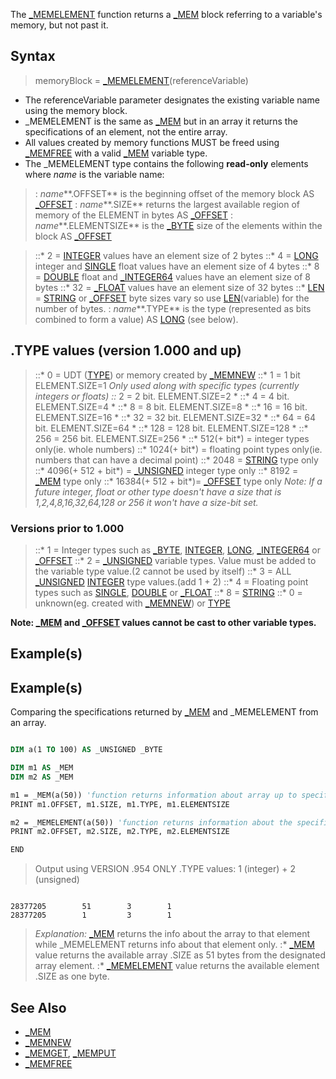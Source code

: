 The [_MEMELEMENT](_MEMELEMENT) function returns a [_MEM](_MEM) block referring to a variable's memory, but not past it.


## Syntax

>  memoryBlock = [_MEMELEMENT](_MEMELEMENT)(referenceVariable)


* The referenceVariable parameter designates the existing variable name using the memory block.
* _MEMELEMENT is the same as [_MEM](_MEM) but in an array it returns the specifications of an element, not the entire array.
* All values created by memory functions MUST be freed using [_MEMFREE](_MEMFREE) with a valid [_MEM](_MEM) variable type.
* The _MEMELEMENT type contains the following **read-only** elements where *name* is the variable name:
> : *name***.OFFSET** is the beginning offset of the memory block AS [_OFFSET](_OFFSET)
> : *name***.SIZE** returns the largest available region of memory of the ELEMENT in bytes AS [_OFFSET](_OFFSET)
> : *name***.ELEMENTSIZE** is the [_BYTE](_BYTE) size of the elements within the block AS [_OFFSET](_OFFSET)

> ::* 2 = [INTEGER](INTEGER) values have an element size of 2 bytes
> ::* 4 = [LONG](LONG) integer and [SINGLE](SINGLE) float values have an element size of 4 bytes
> ::* 8 = [DOUBLE](DOUBLE) float and [_INTEGER64](_INTEGER64) values have an element size of 8 bytes
> ::* 32 = [_FLOAT](_FLOAT) values have an element size of 32 bytes
> ::* [LEN](LEN) = [STRING](STRING) or [_OFFSET](_OFFSET) byte sizes vary so use [LEN](LEN)(variable) for the number of bytes.
> : *name***.TYPE** is the type (represented as bits combined to form a value) AS [LONG](LONG) (see below).

## .TYPE values (version 1.000 and up)

> ::* 0 = UDT ([TYPE](TYPE)) or memory created by [_MEMNEW](_MEMNEW)
> ::* 1 = 1 bit   ELEMENT.SIZE=1   *Only used along with specific types (currently integers or floats)
> ::* 2 = 2 bit. ELEMENT.SIZE=2   *
> ::* 4 = 4 bit. ELEMENT.SIZE=4   *
> ::* 8 = 8 bit. ELEMENT.SIZE=8   *
> ::* 16 = 16 bit. ELEMENT.SIZE=16  *
> ::* 32 = 32 bit. ELEMENT.SIZE=32  *
> ::* 64 = 64 bit. ELEMENT.SIZE=64  *
> ::* 128 = 128 bit. ELEMENT.SIZE=128 *
> ::* 256 = 256 bit. ELEMENT.SIZE=256 *
> ::* 512(+ bit*) = integer types only(ie. whole numbers)
> ::* 1024(+ bit*) = floating point types only(ie. numbers that can have a decimal point)
> ::* 2048 = [STRING](STRING) type only
> ::* 4096(+ 512 + bit*) = [_UNSIGNED](_UNSIGNED) integer type only
> ::* 8192 = [_MEM](_MEM) type only
> ::* 16384(+ 512 + bit*)= [_OFFSET](_OFFSET) type only
*Note: If a future integer, float or other type doesn't have a size that is 1,2,4,8,16,32,64,128 or 256 it won't have a size-bit set.*

### Versions prior to 1.000

> ::* 1 = Integer types such as [_BYTE](_BYTE), [INTEGER](INTEGER), [LONG](LONG), [_INTEGER64](_INTEGER64) or [_OFFSET](_OFFSET)
> ::* 2 = [_UNSIGNED](_UNSIGNED) variable types. Value must be added to the variable type value.(2 cannot be used by itself)
> ::* 3 = ALL [_UNSIGNED](_UNSIGNED) [INTEGER](INTEGER) type values.(add 1 + 2)
> ::* 4 = Floating point types such as [SINGLE](SINGLE), [DOUBLE](DOUBLE) or [_FLOAT](_FLOAT)
> ::* 8 = [STRING](STRING) 
> ::* 0 = unknown(eg. created with [_MEMNEW](_MEMNEW)) or [TYPE](TYPE)

**Note: [_MEM](_MEM) and [_OFFSET](_OFFSET) values cannot be cast to other variable types.**


## Example(s)

## Example(s)
 Comparing the specifications returned by [_MEM](_MEM) and _MEMELEMENT from an array.

```vb

DIM a(1 TO 100) AS _UNSIGNED _BYTE

DIM m1 AS _MEM
DIM m2 AS _MEM

m1 = _MEM(a(50)) 'function returns information about array up to specific element
PRINT m1.OFFSET, m1.SIZE, m1.TYPE, m1.ELEMENTSIZE

m2 = _MEMELEMENT(a(50)) 'function returns information about the specific element
PRINT m2.OFFSET, m2.SIZE, m2.TYPE, m2.ELEMENTSIZE

END 

```
>  Output using VERSION .954 ONLY .TYPE values: 1 (integer) + 2 (unsigned)

```text

28377205        51        3        1
28377205        1         3        1 
```

>  *Explanation:* [_MEM](_MEM) returns the info about the array to that element while _MEMELEMENT returns info about that element only.
> :* [_MEM](_MEM) value returns the available array .SIZE as 51 bytes from the designated array element.
> :* [_MEMELEMENT](_MEMELEMENT) value returns the available element .SIZE as one byte.


## See Also

* [_MEM](_MEM)
* [_MEMNEW](_MEMNEW)
* [_MEMGET](_MEMGET), [_MEMPUT](_MEMPUT)
* [_MEMFREE](_MEMFREE)




